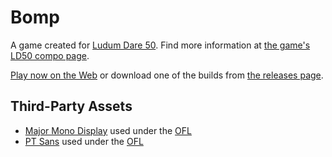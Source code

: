# Bomp

A game created for [Ludum Dare 50](https://ldjam.com/events/ludum-dare/50).
Find more information at [the game's LD50 compo page](https://ldjam.com/events/ludum-dare/50/bomp).

[Play now on the Web](https://doctor-g.github.io/LD50/) or download one of the
builds from [the releases page](https://github.com/doctor-g/LD50/releases).

## Third-Party Assets

- [Major Mono Display](https://fonts.google.com/specimen/Major+Mono+Display) used under the [OFL](legal/MajorMono-OFL.txt)
- [PT Sans](https://fonts.google.com/specimen/PT+Sans) used under the [OFL](legal/PTSans-OFL.txt)